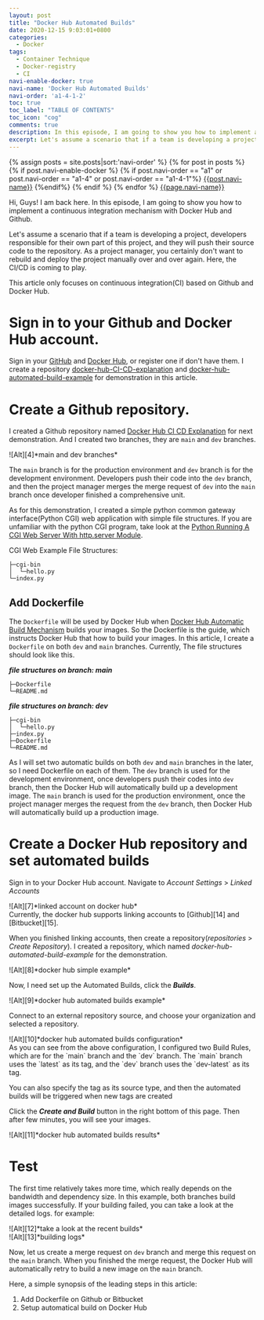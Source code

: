 ```yaml
---
layout: post
title: "Docker Hub Automated Builds"
date: 2020-12-15 9:03:01+0800
categories:
  - Docker
tags:
  - Container Technique
  - Docker-registry
  - CI
navi-enable-docker: true
navi-name: 'Docker Hub Automated Builds'
navi-order: 'a1-4-1-2'
toc: true
toc_label: "TABLE OF CONTENTS"
toc_icon: "cog"
comments: true
description: In this episode, I am going to show you how to implement a continuous integration mechanism with Docker Hub and Github. 
excerpt: Let's assume a scenario that if a team is developing a project, every team member responsible for their part of this project, and they will push their source code to the repository. As a project manager, you certainly don't want to rebuild and deploy the project manually over and over again. Here, the CI/CD is coming to play. 
---
```

<!--navigation bar-->
<div class='navi-link-container'>
  {% assign posts = site.posts|sort:'navi-order' %}
  {% for post in posts %}
    {% if post.navi-enable-docker %}
        {% if post.navi-order == "a1" 
        or post.navi-order == "a1-4"
        or post.navi-order == "a1-4-1"%}
            <a href="{{ site.baseurl }}{{ post.url }}" class='navi-link'>{{post.navi-name}}</a>
        {%endif%}
    {% endif %}
  {% endfor %}
<a class='navi-link' href="">{{page.navi-name}}</a>
</div>
<!--navigation bar-->

Hi, Guys! I am back here. In this episode, I am going to show you how to implement a continuous integration mechanism with Docker Hub and Github. 

Let's assume a scenario that if a team is developing a project, developers responsible for their own part of this project, and they will push their source code to the repository. As a project manager, you certainly don't want to rebuild and deploy the project manually over and over again. Here, the CI/CD is coming to play. 

This article only focuses on continuous integration(CI) based on Github and Docker Hub.

# Sign in to your Github and Docker Hub account.
Sign in your [GitHub][1] and [Docker Hub][2], or register one if don't have them. I create a repository [docker-hub-CI-CD-explanation][18] and [docker-hub-automated-build-example][19] for demonstration in this article.
# Create a Github repository.
I created a Github repository named [Docker Hub CI CD Explanation][3] for next demonstration. 
And I created two branches, they are `main` and `dev` branches.
<div class="imgcenter" markdown="1">
![Alt][4]*main and dev branches*
</div>

The  `main` branch is for the production environment and `dev` branch is for the development environment. Developers push their code into the `dev` branch, and then the project manager merges the merge request of `dev` into the `main` branch once developer finished a comprehensive unit. 

As for this demonstration, I created a simple python common gateway interface(Python CGI) web application with simple file structures. If you are unfamiliar with the python CGI program, take look at the [Python Running A CGI Web Server With http.server Module][5].

CGI Web Example File Structures:
```
├─cgi-bin
│  └─hello.py
└─index.py
```

## Add Dockerfile
The `Dockerfile` will be used by Docker Hub when [Docker Hub Automatic Build Mechanism][6] builds your images. So the Dockerfile is the guide, which instructs Docker Hub that how to build your images. In this article, I create a `Dockerfile` on both `dev` and `main` branches. Currently, The file structures should look like this.

***file structures on branch: main***
```
├─Dockerfile
└─README.md
```

***file structures on branch: dev***
```
├─cgi-bin
│  └─hello.py
├─index.py
├─Dockerfile
└─README.md
```

As I will set two automatic builds on both `dev` and `main` branches in the later, so I need Dockerfile on each of them.  The `dev` branch is used for the development environment, once developers push their codes into `dev` branch, then the Docker Hub will automatically build up a development image.  The `main` branch is used for the production environment, once the project manager merges the request from the `dev` branch, then Docker Hub will automatically build up a production image.

# Create a Docker Hub repository and set automated builds
Sign in to your Docker Hub account. Navigate to *Account Settings* > *Linked Accounts*
<div class="imgcenter" markdown="1">
![Alt][7]*linked account on docker hub*
</div>
Currently, the docker hub supports linking accounts to [Github][14] and [Bitbucket][15].

When you finished linking accounts, then create a repository(*repositories* > *Create Repository*). 
I created a repository, which named *docker-hub-automated-build-example* for the demonstration.

<div class="imgcenter" markdown="1">
![Alt][8]*docker hub simple example*
</div>

Now, I need set up the Automated Builds, click the ***Builds***.
<div class="imgcenter" markdown="1">
![Alt][9]*docker hub automated builds example*
</div>

Connect to an external repository source, and choose your organization and selected a repository.
<div class="imgcenter" markdown="1">
![Alt][10]*docker hub automated builds configuration*
</div>
As you can see from the above configuration, I configured two Build Rules, which are for the `main` branch and the `dev` branch. The `main` branch uses the `latest` as its tag, and the `dev` branch uses the `dev-latest` as its tag.

You can also specify the tag as its source type, and then the automated builds will be triggered when new tags are created

Click the ***Create and Build*** button in the right bottom of this page. Then after few minutes, you will see your images.
<div class="imgcenter" markdown="1">
![Alt][11]*docker hub automated builds results*
</div>

# Test
The first time relatively takes more time, which really depends on the bandwidth and dependency size. In this example, both branches build images successfully. If your building failed, you can take a look at the detailed logs. for example:
<div class="imgcenter" markdown="1">
![Alt][12]*take a look at the recent builds*
</div>
<div class="imgcenter" markdown="1">
![Alt][13]*building logs*
</div>

Now, let us create a merge request on `dev` branch and merge this request on the `main` branch. When you finished the merge request, the Docker Hub will automatically retry to build a new image on the `main` branch.

Here, a simple synopsis of the leading steps in this article:
1. Add Dockerfile on Github or Bitbucket
2. Setup automatical build on Docker Hub



[1]: https://github.com/
[2]: https://hub.docker.com/
[3]: https://github.com/voltwu/docker-hub-CI-CD-explanation
[4]: /blog/public/img/2020-12-15-docker-hub-automated-build-a.png
[5]: https://voltwu.github.io/blog/python/2019/10/08/Running-A-CGI-Web-Server-With-http-server-Module/
[6]: https://docs.docker.com/docker-hub/builds/
[7]: /blog/public/img/2020-12-15-docker-hub-automated-build-b.png
[8]: /blog/public/img/2020-12-15-docker-hub-automated-build-c.png
[9]: /blog/public/img/2020-12-15-docker-hub-automated-build-d.png
[10]: /blog/public/img/2020-12-15-docker-hub-automated-build-e.png
[11]: /blog/public/img/2020-12-15-docker-hub-automated-build-f.png
[12]: /blog/public/img/2020-12-15-docker-hub-automated-build-g.png
[13]: /blog/public/img/2020-12-15-docker-hub-automated-build-h.png
[14]: http://github.com/
[15]: https://bitbucket.org/
[16]: https://github.com/voltwu/docker-hub-CI-CD-explanation
[17]: https://hub.docker.com/repository/docker/davidwxg/docker-hub-automated-build-example
[18]: https://github.com/voltwu/docker-hub-CI-CD-explanation
[19]: https://hub.docker.com/r/davidwxg/docker-hub-automated-build-example
